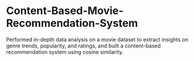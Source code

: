 # Content-Based-Movie-Recommendation-System
Performed in-depth data analysis on a movie dataset to extract insights on genre trends, popularity, and ratings, and built a content-based recommendation system using cosine similarity.
